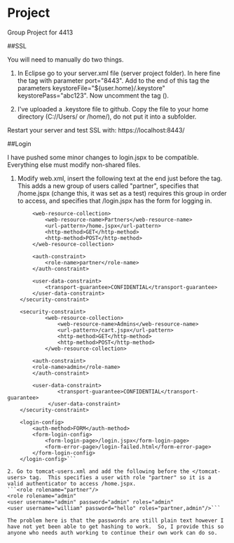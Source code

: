 # Project
Group Project for 4413

##SSL

You will need to manually do two things.

1. In Eclipse go to your server.xml file (server project folder).  In here fine the <connector> tag with parameter port="8443".  Add to the end of this tag the parameters keystoreFile="${user.home}/.keystore" keystorePass="abc123".  Now uncomment the tag (<!-- and -->).

2. I've uploaded a .keystore file to github.  Copy the file to your home directory (C://Users/<username> or /home/<username>), do not put it into a subfolder.

Restart your server and test SSL with: https://localhost:8443/

##Login

I have pushed some minor changes to login.jspx to be compatible.  Everything else must modify non-shared files.  

1. Modify web.xml,  insert the following text at the end just before the </web-app> tag.  This adds a new group of users called "partner", specifies that /home.jspx (change this, it was set as a test) requires this group in order to access, and specifies that /login.jspx has the form for logging in.
```<security-constraint>
		<web-resource-collection>
			<web-resource-name>Partners</web-resource-name>
			<url-pattern>/home.jspx</url-pattern>
			<http-method>GET</http-method>
			<http-method>POST</http-method>
		</web-resource-collection>

		<auth-constraint>
			<role-name>partner</role-name>
		</auth-constraint>

		<user-data-constraint>
			<transport-guarantee>CONFIDENTIAL</transport-guarantee>
		</user-data-constraint>
	</security-constraint>
	
	<security-constraint>
    		<web-resource-collection>
      			<web-resource-name>Admins</web-resource-name>
      			<url-pattern>/cart.jspx</url-pattern>
      			<http-method>GET</http-method>
      			<http-method>POST</http-method>
    		</web-resource-collection>

	 	<auth-constraint>
	 	<role-name>admin</role-name>
	 	</auth-constraint>
	 
	 	<user-data-constraint>
      			<transport-guarantee>CONFIDENTIAL</transport-guarantee>
      		 </user-data-constraint>
  	</security-constraint>

	<login-config>
		<auth-method>FORM</auth-method>
		<form-login-config>
			<form-login-page>/login.jspx</form-login-page>
			<form-error-page>/login-failed.html</form-error-page>
		</form-login-config>
	</login-config>```

2. Go to tomcat-users.xml and add the following before the </tomcat-users> tag.  This specifies a user with role "partner" so it is a valid authenticator to access /home.jspx.
```<role rolename="partner"/>
<role rolename="admin"
<user username="admin" password="admin" roles="admin"
<user username="william" password="hello" roles="partner,admin"/>```

The problem here is that the passwords are still plain text however I have not yet been able to get hashing to work.  So, I provide this so anyone who needs auth working to continue their own work can do so.  
